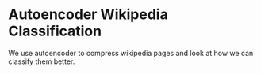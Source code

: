 # Autoencoder Wikipedia Classification

We use autoencoder to compress wikipedia pages and look at how we can classify them better.
